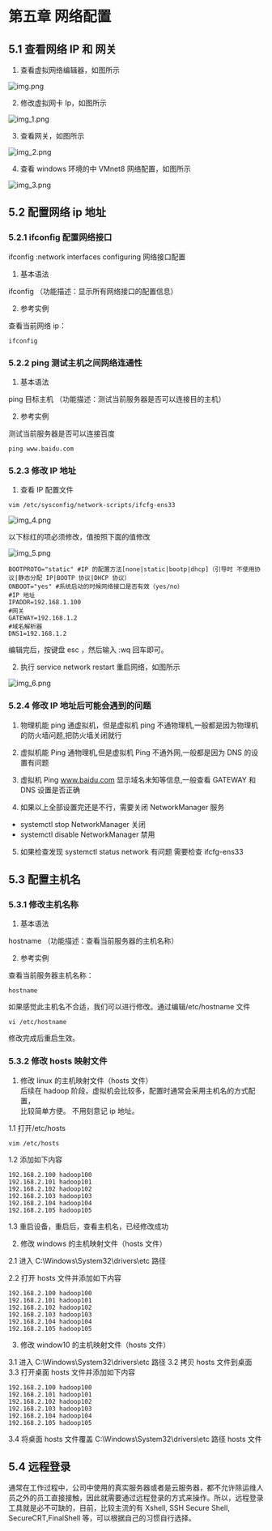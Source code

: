# 第五章 网络配置

## 5.1 查看网络 IP 和 网关

1. 查看虚拟网络编辑器，如图所示

![img.png](picture/img.png)

2. 修改虚拟网卡 Ip，如图所示

![img_1.png](picture/img_1.png)

3. 查看网关，如图所示

![img_2.png](picture/img_2.png)

4. 查看 windows 环境的中 VMnet8 网络配置，如图所示

![img_3.png](picture/img_3.png)

## 5.2 配置网络 ip 地址

### 5.2.1 ifconfig 配置网络接口

ifconfig :network interfaces configuring 网络接口配置

1. 基本语法

ifconfig （功能描述：显示所有网络接口的配置信息）

2. 参考实例

查看当前网络 ip：

```shell
ifconfig
```

### 5.2.2 ping 测试主机之间网络连通性

1. 基本语法

ping 目标主机 （功能描述：测试当前服务器是否可以连接目的主机）

2. 参考实例

测试当前服务器是否可以连接百度

```shell
ping www.baidu.com
```

### 5.2.3 修改 IP 地址

1. 查看 IP 配置文件

```shell
vim /etc/sysconfig/network-scripts/ifcfg-ens33
```

![img_4.png](picture/img_4.png)

以下标红的项必须修改，值按照下面的值修改

![img_5.png](picture/img_5.png)

```text
BOOTPROTO="static" #IP 的配置方法[none|static|bootp|dhcp]（引导时 不使用协议|静态分配 IP|BOOTP 协议|DHCP 协议）
ONBOOT="yes" #系统启动的时候网络接口是否有效（yes/no）
#IP 地址
IPADDR=192.168.1.100
#网关
GATEWAY=192.168.1.2
#域名解析器
DNS1=192.168.1.2
```

编辑完后，按键盘 esc ，然后输入 :wq 回车即可。

2. 执行 service network restart 重启网络，如图所示

![img_6.png](picture/img_6.png)

### 5.2.4 修改 IP 地址后可能会遇到的问题

1. 物理机能 ping 通虚拟机，但是虚拟机 ping 不通物理机,一般都是因为物理机的防火墙问题,把防火墙关闭就行

2. 虚拟机能 Ping 通物理机,但是虚拟机 Ping 不通外网,一般都是因为 DNS 的设置有问题

3. 虚拟机 Ping www.baidu.com 显示域名未知等信息,一般查看 GATEWAY 和 DNS 设置是否正确

4. 如果以上全部设置完还是不行，需要关闭 NetworkManager 服务

* systemctl stop NetworkManager 关闭
* systemctl disable NetworkManager 禁用

5. 如果检查发现 systemctl status network 有问题 需要检查 ifcfg-ens33

## 5.3 配置主机名

### 5.3.1 修改主机名称

1. 基本语法

hostname （功能描述：查看当前服务器的主机名称）

2. 参考实例

查看当前服务器主机名称：

```shell
hostname
```

如果感觉此主机名不合适，我们可以进行修改。通过编辑/etc/hostname 文件

```shell
vi /etc/hostname
```

修改完成后重启生效。

### 5.3.2 修改 hosts 映射文件

1. 修改 linux 的主机映射文件（hosts 文件）   
  后续在 hadoop 阶段，虚拟机会比较多，配置时通常会采用主机名的方式配置，   
  比较简单方便。 不用刻意记 ip 地址。

1.1 打开/etc/hosts

```shell
vim /etc/hosts
```

1.2 添加如下内容

```text
192.168.2.100 hadoop100
192.168.2.101 hadoop101
192.168.2.102 hadoop102
192.168.2.103 hadoop103
192.168.2.104 hadoop104
192.168.2.105 hadoop105
```
1.3 重启设备，重启后，查看主机名，已经修改成功

2. 修改 windows 的主机映射文件（hosts 文件）

2.1 进入 C:\Windows\System32\drivers\etc 路径

2.2 打开 hosts 文件并添加如下内容

```text
192.168.2.100 hadoop100
192.168.2.101 hadoop101
192.168.2.102 hadoop102
192.168.2.103 hadoop103
192.168.2.104 hadoop104
192.168.2.105 hadoop105
```

3. 修改 window10 的主机映射文件（hosts 文件）

3.1 进入 C:\Windows\System32\drivers\etc 路径
3.2 拷贝 hosts 文件到桌面
3.3 打开桌面 hosts 文件并添加如下内容

```text
192.168.2.100 hadoop100
192.168.2.101 hadoop101
192.168.2.102 hadoop102
192.168.2.103 hadoop103
192.168.2.104 hadoop104
192.168.2.105 hadoop105
```

3.4 将桌面 hosts 文件覆盖 C:\Windows\System32\drivers\etc 路径 hosts 文件

## 5.4 远程登录

通常在工作过程中，公司中使用的真实服务器或者是云服务器，都不允许除运维人员之外的员工直接接触，因此就需要通过远程登录的方式来操作。所以，远程登录工具就是必不可缺的，目前，比较主流的有 Xshell, SSH Secure Shell, SecureCRT,FinalShell 等，可以根据自己的习惯自行选择。